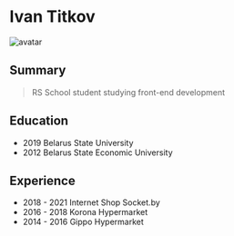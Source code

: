 # Ivan Titkov
![avatar](https://pickaface.net/gallery/avatar/karl52d63034e0a8a.png)

## Summary
> RS School student
> studying front-end development

## Education
- 2019 Belarus State University
- 2012 Belarus State Economic University

## Experience
- 2018 - 2021 Internet Shop Socket.by
- 2016 - 2018 Korona Hypermarket
- 2014 - 2016 Gippo Hypermarket
